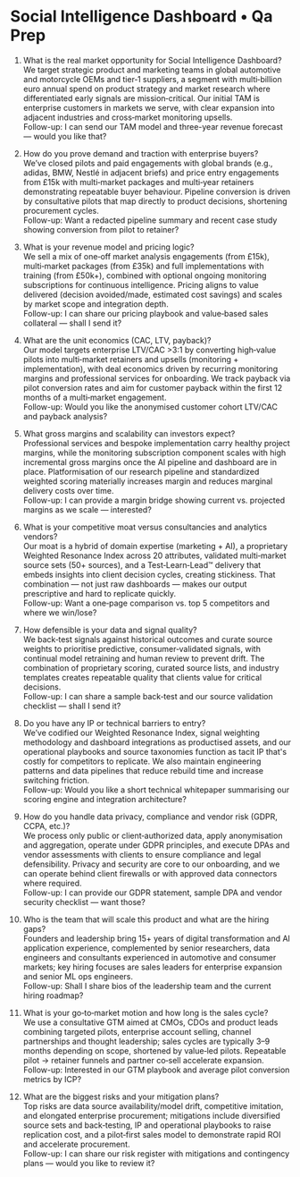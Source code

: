 # Social Intelligence Dashboard • Qa Prep

1) What is the real market opportunity for Social Intelligence Dashboard?  
We target strategic product and marketing teams in global automotive and motorcycle OEMs and tier‑1 suppliers, a segment with multi‑billion euro annual spend on product strategy and market research where differentiated early signals are mission‑critical. Our initial TAM is enterprise customers in markets we serve, with clear expansion into adjacent industries and cross‑market monitoring upsells.  
Follow-up: I can send our TAM model and three-year revenue forecast — would you like that?

2) How do you prove demand and traction with enterprise buyers?  
We’ve closed pilots and paid engagements with global brands (e.g., adidas, BMW, Nestlé in adjacent briefs) and price entry engagements from £15k with multi‑market packages and multi‑year retainers demonstrating repeatable buyer behaviour. Pipeline conversion is driven by consultative pilots that map directly to product decisions, shortening procurement cycles.  
Follow-up: Want a redacted pipeline summary and recent case study showing conversion from pilot to retainer?

3) What is your revenue model and pricing logic?  
We sell a mix of one‑off market analysis engagements (from £15k), multi‑market packages (from £35k) and full implementations with training (from £50k+), combined with optional ongoing monitoring subscriptions for continuous intelligence. Pricing aligns to value delivered (decision avoided/made, estimated cost savings) and scales by market scope and integration depth.  
Follow-up: I can share our pricing playbook and value‑based sales collateral — shall I send it?

4) What are the unit economics (CAC, LTV, payback)?  
Our model targets enterprise LTV/CAC >3:1 by converting high‑value pilots into multi‑market retainers and upsells (monitoring + implementation), with deal economics driven by recurring monitoring margins and professional services for onboarding. We track payback via pilot conversion rates and aim for customer payback within the first 12 months of a multi‑market engagement.  
Follow-up: Would you like the anonymised customer cohort LTV/CAC and payback analysis?

5) What gross margins and scalability can investors expect?  
Professional services and bespoke implementation carry healthy project margins, while the monitoring subscription component scales with high incremental gross margins once the AI pipeline and dashboard are in place. Platformisation of our research pipeline and standardized weighted scoring materially increases margin and reduces marginal delivery costs over time.  
Follow-up: I can provide a margin bridge showing current vs. projected margins as we scale — interested?

6) What is your competitive moat versus consultancies and analytics vendors?  
Our moat is a hybrid of domain expertise (marketing + AI), a proprietary Weighted Resonance Index across 20 attributes, validated multi‑market source sets (50+ sources), and a Test‑Learn‑Lead™ delivery that embeds insights into client decision cycles, creating stickiness. That combination — not just raw dashboards — makes our output prescriptive and hard to replicate quickly.  
Follow-up: Want a one‑page comparison vs. top 5 competitors and where we win/lose?

7) How defensible is your data and signal quality?  
We back‑test signals against historical outcomes and curate source weights to prioritise predictive, consumer‑validated signals, with continual model retraining and human review to prevent drift. The combination of proprietary scoring, curated source lists, and industry templates creates repeatable quality that clients value for critical decisions.  
Follow-up: I can share a sample back‑test and our source validation checklist — shall I send it?

8) Do you have any IP or technical barriers to entry?  
We’ve codified our Weighted Resonance Index, signal weighting methodology and dashboard integrations as productised assets, and our operational playbooks and source taxonomies function as tacit IP that's costly for competitors to replicate. We also maintain engineering patterns and data pipelines that reduce rebuild time and increase switching friction.  
Follow-up: Would you like a short technical whitepaper summarising our scoring engine and integration architecture?

9) How do you handle data privacy, compliance and vendor risk (GDPR, CCPA, etc.)?  
We process only public or client‑authorized data, apply anonymisation and aggregation, operate under GDPR principles, and execute DPAs and vendor assessments with clients to ensure compliance and legal defensibility. Privacy and security are core to our onboarding, and we can operate behind client firewalls or with approved data connectors where required.  
Follow-up: I can provide our GDPR statement, sample DPA and vendor security checklist — want those?

10) Who is the team that will scale this product and what are the hiring gaps?  
Founders and leadership bring 15+ years of digital transformation and AI application experience, complemented by senior researchers, data engineers and consultants experienced in automotive and consumer markets; key hiring focuses are sales leaders for enterprise expansion and senior ML ops engineers.  
Follow-up: Shall I share bios of the leadership team and the current hiring roadmap?

11) What is your go‑to‑market motion and how long is the sales cycle?  
We use a consultative GTM aimed at CMOs, CDOs and product leads combining targeted pilots, enterprise account selling, channel partnerships and thought leadership; sales cycles are typically 3–9 months depending on scope, shortened by value‑led pilots. Repeatable pilot → retainer funnels and partner co‑sell accelerate expansion.  
Follow-up: Interested in our GTM playbook and average pilot conversion metrics by ICP?

12) What are the biggest risks and your mitigation plans?  
Top risks are data source availability/model drift, competitive imitation, and elongated enterprise procurement; mitigations include diversified source sets and back‑testing, IP and operational playbooks to raise replication cost, and a pilot‑first sales model to demonstrate rapid ROI and accelerate procurement.  
Follow-up: I can share our risk register with mitigations and contingency plans — would you like to review it?
